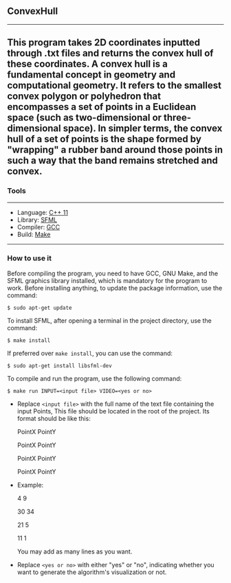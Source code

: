 ## **ConvexHull**
---
This program takes 2D coordinates inputted through .txt files and returns the convex hull of these coordinates.
A convex hull is a fundamental concept in geometry and computational geometry. It refers to the smallest convex polygon or polyhedron that encompasses a set of points in a Euclidean space (such as two-dimensional or three-dimensional space). In simpler terms, the convex hull of a set of points is the shape formed by "wrapping" a rubber band around those points in such a way that the band remains stretched and convex.
---
### **Tools** 
---
- Language: [C++ 11](https://cplusplus.com/doc/)
- Library: [SFML](https://www.sfml-dev.org/)
- Compiler: [GCC](https://gcc.gnu.org/)
- Build: [Make](https://www.gnu.org/software/make/)
---
### How to use it
Before compiling the program, you need to have GCC, GNU Make, and the SFML graphics library installed, which is mandatory for the program to work. Before installing anything, to update the package information, use the command:

    $ sudo apt-get update
To install SFML, after opening a terminal in the project directory, use the command:

    $ make install
If preferred over `make install`, you can use the command:

    $ sudo apt-get install libsfml-dev
To compile and run the program, use the following command:

    $ make run INPUT=<input file> VIDEO=<yes or no>
- Replace `<input file>` with the full name of the text file containing the input Points, This file should be located in the root of the project. Its format should be like this:
  
  PointX PointY
  <p>
  PointX PointY
  <p>
  PointX PointY
  <p>
  PointX PointY
  <p>
  <p>
- Example:
  <p>
  4 9
  <p>
  30 34
  <p>
  21 5
  <p>
  11 1
  <p>
  <p>
  You may add as many lines as you want.
- Replace `<yes or no>` with either "yes" or "no", indicating whether you want to generate the algorithm's visualization or not.
